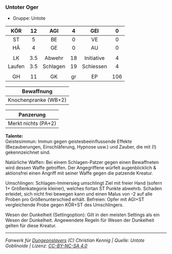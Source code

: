 ### Untoter Oger

- Gruppe: Untote

|  KÖR   | 12  |   AGI    |  4  |    GEI     |  0  |
| :----: | :-: | :------: | :-: | :--------: | :-: |
|   ST   |  5  |    BE    |  0  |     VE     |  0  |
|   HÄ   |  4  |    GE    |  0  |     AU     |  0  |
|        |     |          |     |            |     |
|   LK   | 3.5 |  Abwehr  | 18  | Initiative |  4  |
| Laufen | 3.5 | Schlagen | 19  | Schiessen  |  4  |
|        |     |          |     |            |     |
|   GH   | 11  |    GK    | gr  |     EP     | 106 |

|      Bewaffnung      |
| :------------------: |
| Knochenpranke (WB+2) |

|      Panzerung      |
| :-----------------: |
| Merkt nichts (PA+2) |

**Talente:**  
Geistesimmun: Immun gegen geistesbeeinflussende Effekte (Bezauberungen, Einschläferung, Hypnose usw.) und Zauber, die mit (!) gekennzeichnet sind.

Natürliche Waffen: Bei einem Schlagen-Patzer gegen einen Bewaffneten wird dessen Waffe getroffen. Der Angegriffene würfelt augenblicklich & aktionsfrei einen Angriff mit seiner Waffe gegen die patzende Kreatur.

Umschlingen: Schlagen-Immersieg umschlingt Ziel mit freier Hand (sofern 1+ Größenkategorie kleiner), welches fortan ST Punkte abwehrb. Schaden erleidet, sich nicht frei bewegen kann und einen Malus von -2 auf alle Proben pro Größenunterschied erhält. Befreien: Opfer mit AGI+ST vergleichende Probe gegen KÖR+ST des Umschlingers.

Wesen der Dunkelheit (Settingoption): Gilt in den meisten Settings als ein Wesen der Dunkelheit. Angewendete Regeln für Wesen der Dunkelheit gelten für diese Kreatur.

---

_Fanwerk für [Dungeonslayers](https://www.dungeonslayers.net/) (C) Christian Kennig | Quelle: Untote Goblinoide | Lizenz: [CC-BY-NC-SA 4.0](https://creativecommons.org/licenses/by-nc-sa/4.0/deed.de)_
